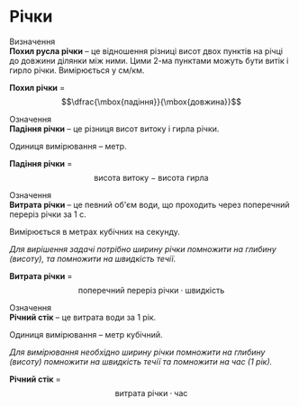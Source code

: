 # Рiчки

<div class="eoz-wrap">
<span class="eoz">Визначення</span>
<div class="eoz-text">
<b>Похил русла річки</b> – це відношення різниці висот двох пунктів на річці до довжини ділянки між ними. Цими 2-ма пунктами можуть бути витік і гирло річки. Вимірюється у см/км.
</div>
</div>

<b>Похил річки</b> = $$\dfrac{\mbox{падіння}}{\mbox{довжина}}$$

<div class="eoz-wrap">
<span class="eoz">Означення</span>
<div class="eoz-text">
<b>Падіння річки</b> – це різниця висот витоку і гирла річки.
</div>
</div>

Одиниця вимірювання – метр.

<b>Падіння річки</b> = $$\mbox{висота витоку}-\mbox{висота гирла}$$

<div class="eoz-wrap">
<span class="eoz">Означення</span>
<div class="eoz-text">
<b>Витрата річки</b> – це певний об'єм води, що проходить через поперечний переріз річки за 1 с.
</div>
</div>

Вимірюється в метрах кубічних на секунду.


<i>Для вирішення задачі потрібно ширину річки помножити на глибину (висоту), та помножити на швидкість течії.</i>

<b>Витрата річки</b> = $$\mbox{поперечний переріз річки}\cdot\mbox{швидкість}$$

<div class="eoz-wrap">
<span class="eoz">Означення</span>
<div class="eoz-text">
<b>Річний стік</b> – це витрата води за 1 рік.
</div>
</div>

Одиниця вимірювання – метр кубічний.

<i>Для вимірювання необхідно ширину річки помножити на глибину (висоту) помножити на швидкість течії та помножити на час (1 рік).</i>

<b>Річний стік</b> = $$\mbox{витрата річки}\cdot\mbox{час}$$
